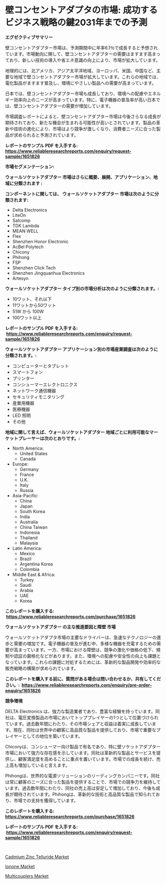 <p><h1>壁コンセントアダプタの市場: 成功するビジネス戦略の鍵2031年までの予測</h1></p><p><strong>エグゼクティブサマリー</strong></p>
<p><p>壁コンセントアダプター市場は、予測期間中に年率6.1％で成長すると予想されています。市場動向に関して、壁コンセントアダプターの需要はますます高まっており、新しい技術の導入や省エネ意識の向上により、市場が拡大しています。</p><p>地理的には、北アメリカ、アジア太平洋地域、ヨーロッパ、米国、中国など、主要な地域で壁コンセントアダプター市場が拡大しています。これらの地域では、電化製品がますます普及し、環境にやさしい製品への需要が高まっています。</p><p>日本では、壁コンセントアダプター市場も成長しており、環境への配慮やエネルギー効率向上のニーズが高まっています。特に、電子機器の普及率が高い日本では、壁コンセントアダプターの需要が増加しています。</p><p>市場調査レポートによると、壁コンセントアダプター市場は今後さらなる成長が期待されており、新たな機会が生まれる可能性が高いとされています。製品の革新や技術の進化により、市場はより競争が激しくなり、消費者ニーズに合った製品が求められると予測されています。</p></p>
<p><strong>レポートのサンプル PDF を入手する: <a href="https://www.reliableresearchreports.com/enquiry/request-sample/1651826">https://www.reliableresearchreports.com/enquiry/request-sample/1651826</a></strong></p>
<p><strong>市場セグメンテーション:</strong></p>
<p><strong> ウォールソケットアダプター 市場はさらに概要、展開、アプリケーション、地域に分類されます :</strong></p>
<p><strong>コンポーネントに関しては、 ウォールソケットアダプター 市場は次のように分類されます: &nbsp;</strong></p>
<p><ul><li>Delta Electronics</li><li>LiteOn</li><li>Salcomp</li><li>TDK Lambda</li><li>MEAN WELL</li><li>Flex</li><li>Shenzhen Honor Electronic</li><li>AcBel Polytech</li><li>Chicony</li><li>Phihong</li><li>FSP</li><li>Shenzhen Click Tech</li><li>Shenzhen Jingquanhua Electronics</li><li>Artesyn</li></ul></p>
<p><strong> ウォールソケットアダプター タイプ別の市場分析は次のように分類されます。:</strong></p>
<p><ul><li>10ワット、それ以下</li><li>11ワットから50ワット</li><li>51W から 100W</li><li>100ワット以上</li></ul></p>
<p><strong>レポートのサンプル PDF を入手する: &nbsp;<a href="https://www.reliableresearchreports.com/enquiry/request-sample/1651826">https://www.reliableresearchreports.com/enquiry/request-sample/1651826</a></strong></p>
<p><strong> ウォールソケットアダプター アプリケーション別の市場産業調査は次のように分類されます。:</strong></p>
<p><ul><li>コンピューターとタブレット</li><li>スマートフォン</li><li>プリンター</li><li>コンシューマーエレクトロニクス</li><li>ネットワーク通信機器</li><li>セキュリティモニタリング</li><li>産業用機器</li><li>医療機器</li><li>LED 照明</li><li>その他</li></ul></p>
<p><strong>地域に関して言えば、ウォールソケットアダプター 地域ごとに利用可能なマーケットプレーヤーは次のとおりです。:</strong></p>
<p><ul>
    <li>
        North America:
        <ul>
            <li>United States</li>
            <li>Canada</li>
        </ul>
    </li>
    <li>
        Europe:
        <ul>
            <li>Germany</li>
            <li>France</li>
            <li>U.K.</li>
            <li>Italy</li>
            <li>Russia</li>
        </ul>
    </li>
    <li>
        Asia-Pacific:
        <ul>
            <li>China</li>
            <li>Japan</li>
            <li>South Korea</li>
            <li>India</li>
            <li>Australia</li>
            <li>China Taiwan</li>
            <li>Indonesia</li>
            <li>Thailand</li>
            <li>Malaysia</li>
        </ul>
    </li>
    <li>
        Latin America:
        <ul>
            <li>Mexico</li>
            <li>Brazil</li>
            <li>Argentina Korea</li>
            <li>Colombia</li>
        </ul>
    </li>
    <li>
        Middle East & Africa:
        <ul>
            <li>Turkey</li>
            <li>Saudi</li>
            <li>Arabia</li>
            <li>UAE</li>
            <li>Korea</li>
        </ul>
    </li>
    </ul></p>
<p><strong>このレポートを購入する: &nbsp;<a href="https://www.reliableresearchreports.com/purchase/1651826">https://www.reliableresearchreports.com/purchase/1651826</a></strong></p>
<p><strong>ウォールソケットアダプター の主な推進要因と障壁 市場</strong></p>
<p><p>ウォールソケットアダプタ市場の主要なドライバーは、急速なテクノロジーの進歩と需要の増加です。電子機器の普及が進む中、多様な機器を充電するための需要が高まっています。一方、市場における障壁は、競争の激化や価格の低下、規制や認証の厳格化などがあります。また、環境への配慮や安全性の向上も課題となっています。これらの課題に対処するためには、革新的な製品開発や効率的な販売戦略の構築が求められています。</p></p>
<p><strong>このレポートを購入する前に、質問がある場合は問い合わせるか、共有してください。:&nbsp; <a href="https://www.reliableresearchreports.com/enquiry/pre-order-enquiry/1651826">https://www.reliableresearchreports.com/enquiry/pre-order-enquiry/1651826</a></strong></p>
<p><strong>競争環境</strong></p>
<p><p>DELTA Electronics は、強力な製造業者であり、豊富な経験を持っています。同社は、電圧変換製品の市場においてトッププレイヤーの1つとして位置づけられています。過去数年間にわたり、その市場シェアと収益は着実に成長しています。現在、同社は世界中の顧客に高品質な製品を提供しており、市場で重要なプレイヤーとしての地位を築いています。</p><p>Chiconyは、コンシューマー向け製品で有名であり、特に壁ソケットアダプター市場において強力な存在感を示しています。同社は革新的な製品とサービスを提供し、顧客満足度を高めることに重点を置いています。市場での成長を続け、売上高も増加していると言えます。</p><p>Phihongは、世界的な電源ソリューションのリーディングカンパニーです。同社は常に顧客のニーズに合った製品を提供することで、市場での競争力を維持しています。過去数年間にわたり、同社の売上高は安定して増加しており、今後も成長が期待されています。Phihongは、革新的な技術と高品質な製品で知られており、市場での支持を獲得しています。</p></p>
<p><strong>このレポートを購入する: &nbsp; <a href="https://www.reliableresearchreports.com/purchase/1651826">https://www.reliableresearchreports.com/purchase/1651826</a></strong></p>
<p><strong>レポートのサンプル PDF を入手する: &nbsp;<a href="https://www.reliableresearchreports.com/enquiry/request-sample/1651826">https://www.reliableresearchreports.com/enquiry/request-sample/1651826</a></strong><strong></strong></p>
<p>&nbsp;</p>
<p><p><a href="https://angry-finch-aaf.notion.site/Cadmium-Zinc-Telluride-Market-Research-Report-The-Key-To-Successful-Business-Strategy-Forecasted-fo-9e5f9e4d021d45bd9cf9f9d00206644a">Cadmium Zinc Telluride Market</a></p><p><a href="https://chivalrous-flock-a86.notion.site/Global-Ionone-Market-Size-and-Market-Trends-Insights-and-Projections-from-2024-to-2031-e9c19dbce329425683c58488f3eb2048">Ionone Market</a></p><p><a href="https://github.com/Airanohannonzb68e5pb53oc1/Market-Research-Report-List-1/blob/main/multicouplers-market.md">Multicouplers Market</a></p></p>